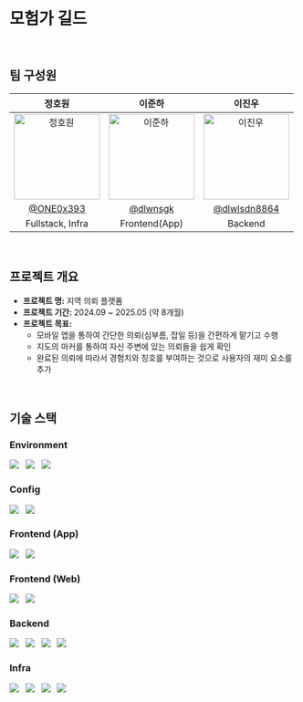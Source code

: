 # 모험가 길드

</br>

## 팀 구성원

<div align="center">

|                                           정호원                                            |                                           이준하                                            |                                           이진우                                            |
| :--------------------------------------------------------------------------------------: | :--------------------------------------------------------------------------------------: | :--------------------------------------------------------------------------------------: |
| <img src="https://avatars.githubusercontent.com/u/76539118?v=4" width="150" alt="정호원" /> | <img src="https://avatars.githubusercontent.com/u/54894162?v=4" width="150" alt="이준하" /> | <img src="https://avatars.githubusercontent.com/u/50660496?v=4" width="150" alt="이진우" /> |
|                         [@ONE0x393](https://github.com/ONE0x393)                         |                          [@dlwnsgk](https://github.com/dlwnsgk)                          |                      [@dlwlsdn8864](https://github.com/dlwlsdn8864)                      |
|                                     Fullstack, Infra                                     |                                         Frontend(App)                                    |                                         Backend                                          |

</div></br>

## 프로젝트 개요
- **프로젝트 명:** 지역 의뢰 플랫폼
- **프로젝트 기간:** 2024.09 ~ 2025.05 (약 8개월)
- **프로젝트 목표:**
  - 모바일 앱을 통하여 간단한 의뢰(심부름, 잡일 등)을 간편하게 맡기고 수행
  - 지도의 마커를 통하여 자신 주변에 있는 의뢰들을 쉽게 확인
  - 완료된 의뢰에 따라서 경험치와 칭호를 부여하는 것으로 사용자의 재미 요소를 추가

</br>

## 기술 스택
### Environment
<img src="https://img.shields.io/badge/IntelliJ-000000?style=flat-square&logo=intellijidea&logoColor=white"/> &nbsp;
<img src="https://img.shields.io/badge/Visual Studio Code-0078d7?style=flat-square&logo=vscode&logoColor=white"/> &nbsp;
<img src="https://img.shields.io/badge/Github-000000?style=flat-square&logo=github&logoColor=white"/>

### Config
<img src="https://img.shields.io/badge/NPM-CB3837?style=flat-square&logo=npm&logoColor=white"/> &nbsp;
<img src="https://img.shields.io/badge/Yarn-2C8EBB?style=flat-square&logo=yarn&logoColor=white"/> &nbsp;

### Frontend (App)
<img src="https://img.shields.io/badge/React Native-61DAFB?style=flat-square&logo=react&logoColor=black"/> &nbsp;
<img src="https://img.shields.io/badge/Expo-1C2024?style=flat-square&logo=expo&logoColor=white"/>

### Frontend (Web)
<img src="https://img.shields.io/badge/React-61DAFB?style=flat-square&logo=react&logoColor=black"/> &nbsp;
<img src="https://img.shields.io/badge/Vite-646CFF?style=flat-square&logo=vite&logoColor=white"/> &nbsp;

### Backend
<img src="https://img.shields.io/badge/Node.js-5FA04E?style=flat-square&logo=node.js&logoColor=white"/> &nbsp;
<img src="https://img.shields.io/badge/express-000000?style=flat-square&logo=express&logoColor=white"/> &nbsp;
<img src="https://img.shields.io/badge/socket.io-010101?style=flat-square&logo=socketdotio&logoColor=white"/> &nbsp;
<img src="https://img.shields.io/badge/MySQL-4479A1?style=flat-square&logo=mysql&logoColor=white"/> &nbsp;

### Infra
<img src="https://img.shields.io/badge/Amazon Web Services-252F3E?style=flat-square&logo=aws&logoColor=white"/> &nbsp;
<img src="https://img.shields.io/badge/NGINX-009639?style=flat-square&logo=nginx&logoColor=white"/> &nbsp;
<img src="https://img.shields.io/badge/Docker-2496ED?style=flat-square&logo=Docker&logoColor=white"/> &nbsp;
<img src="https://img.shields.io/badge/Github Actions-2088FF?style=flat-square&logo=githubactions&logoColor=white"/> &nbsp;
